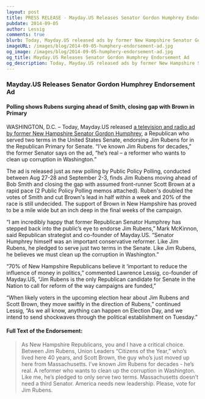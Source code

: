 ```yaml
---
layout: post
title: PRESS RELEASE - Mayday.US Releases Senator Gordon Humphrey Endorsement Ad
pubdate: 2014-09-05
author: Lessig
comments: true
blurb: Today, Mayday.US released ads by former New Hampshire Senator Gordon Humphrey endorsing Jim Rubens for in the Republican Primary for Senate.
imageURL: /images/blog/2014-09-05-humphery-endorsement-ad.jpg
og_image: /images/blog/2014-09-05-humphery-endorsement-ad.jpg
og_title: Mayday.US Releases Senator Gordon Humphrey Endorsement Ad
og_description: Today, Mayday.US released ads by former New Hampshire Senator Gordon Humphrey, a Republican who served two terms in the United States Senate, endorsing Jim Rubens for in the Republican Primary for Senate. “I’ve known Jim Rubens for decades,” the former Senator says on the ad, “he’s real &ndash; a reformer who wants to clean up corruption in Washington.”
---
```


### Mayday.US Releases Senator Gordon Humphrey Endorsement Ad

#### Polling shows Rubens surging ahead of Smith, closing gap with Brown in Primary

WASHINGTON, D.C. – Today, Mayday.US released [a television and radio ad by former New Hampshire Senator Gordon Humphrey](https://mayday.us/rubens/), a Republican who served two terms in the United States Senate, endorsing Jim Rubens for in the Republican Primary for Senate. “I’ve known Jim Rubens for decades,” the former Senator says on the ad, “he’s real &ndash; a reformer who wants to clean up corruption in Washington.”

The ad is released just as new polling by Public Policy Polling, conducted between Aug 27-28 and September 2-3, finds Jim Rubens moving ahead of Bob Smith and closing the gap with assumed front-runner Scott Brown at a rapid pace (2 Public Policy Polling memos attached). Ruben's doubled the votes of Smith and cut Brown's lead in half within a week and 20% of the race is still undecided. The support of Brown in New Hampshire has proved to be a mile wide but an inch deep in the final weeks of the campaign. 

“I am incredibly happy that former Republican Senator Humphrey has stepped back into the public’s eye to endorse Jim Rubens,” Mark McKinnon, said Republican strategist and co-founder of Mayday.US. “Senator Humphrey himself was an important conservative reformer. Like Jim Rubens, he pledged to serve just two terms in the Senate. Like Jim Rubens, he believes we must clean up the corruption in Washington.”

“70% of New Hampshire Republicans believe it ‘important to reduce the influence of money in politics,” commented Lawrence Lessig, co-founder of Mayday.US, “Jim Rubens is the only Republican candidate for Senate in the Nation to call for reform of the way campaigns are funded,” 

“When likely voters in the upcoming election hear about Jim Rubens and Scott Brown, they move swiftly in the direction of Rubens,” continued Lessig, “As we all know, anything can happen on Election Day, and we intend to send shockwaves through the political establishment on Tuesday.” 

#### Full Text of the Endorsement: 

> As New Hampshire Republicans, you and I have a critical choice.  
> Between Jim Rubens, Union Leaders “Citizens of the Year,” who’s lived here 40 years, and Scott Brown, the guy who’s just moved up here from Massachusetts. 
> I’ve known Jim Rubens for decades - he’s real.
> A reformer who wants to clean up the corruption in Washington.
> Like me, he’s pledged to only serve two terms.
> Massachusetts doesn’t need a third Senator.
> America needs new leadership.
> Please, vote for Jim Rubens.
